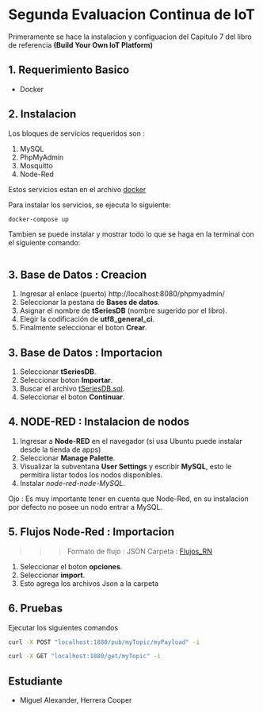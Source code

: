 # Segunda Evaluacion Continua de IoT
Primeramente se hace la instalacion y configuacion del Capitulo 7 del libro de referencia **(Build Your Own IoT Platform)**

## 1. Requerimiento Basico
- Docker

## 2. Instalacion

Los bloques de servicios requeridos son : 

1. MySQL
2. PhpMyAdmin
3. Mosquitto
4. Node-Red

Estos servicios estan en el archivo [docker](docker-compose.yml)

Para instalar los servicios, se ejecuta lo siguiente:
```bash
docker-compose up
```

Tambien se puede instalar y mostrar todo lo que se haga en la terminal
con el siguiente comando:
``` docker run -it docker-compose bash 
```

## 3. Base de Datos : Creacion 
1. Ingresar al enlace (puerto) http://localhost:8080/phpmyadmin/
2. Seleccionar la pestana de **Bases de datos**. 
3. Asignar el nombre de **tSeriesDB** (nombre sugerido por el libro).
4. Elegir la codificación de **utf8_general_ci**.
5. Finalmente seleccionar el boton **Crear**.

## 3. Base de Datos : Importacion

1. Seleccionar **tSeriesDB**.
2. Seleccionar boton **Importar**.
3. Buscar el archivo [tSeriesDB.sql](Base_Datos/tSeriesDB.sql).
4. Seleccionar el boton **Continuar**.



## 4. NODE-RED : Instalacion de nodos
1. Ingresar a **Node-RED** en el navegador (si usa Ubuntu puede instalar desde la tienda de apps)
2. Seleccionar **Manage Palette**.
3. Visualizar la subventana **User Settings** y escribir **MySQL**, esto le permitira listar todos los nodos disponibles. 
4. Instalar *node-red-node-MySQL*.

Ojo : Es muy importante tener en cuenta que Node-Red, en su instalacion por defecto no posee un nodo entrar a MySQL.

## 5. Flujos Node-Red : Importacion
>>> Formato de flujo : JSON
>>> Carpeta : [Flujos_RN](Flujos_RN)

1. Seleccionar el boton **opciones**.
2. Seleccionar **import**.
3. Esto agrega los archivos Json a la carpeta

## 6. Pruebas
Ejecutar los siguientes comandos
```bash
curl -X POST "localhost:1880/pub/myTopic/myPayload" -i
```

```bash
curl -X GET "localhost:1880/get/myTopic" -i
```


## Estudiante
- Miguel Alexander, Herrera Cooper

